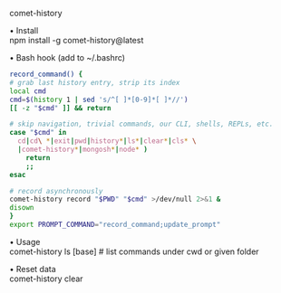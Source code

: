 comet-history

• Install  
  npm install -g comet-history@latest

• Bash hook (add to ~/.bashrc)  
  ```bash
 record_command() {
  # grab last history entry, strip its index
  local cmd
  cmd=$(history 1 | sed 's/^[ ]*[0-9]*[ ]*//')
  [[ -z "$cmd" ]] && return

  # skip navigation, trivial commands, our CLI, shells, REPLs, etc.
  case "$cmd" in
    cd|cd\ *|exit|pwd|history*|ls*|clear*|cls* \
    |comet-history*|mongosh*|node* )
      return
      ;;
  esac

  # record asynchronously
  comet-history record "$PWD" "$cmd" >/dev/null 2>&1 &
  disown
}
  export PROMPT_COMMAND="record_command;update_prompt"
  ```

• Usage  
  comet-history ls [base]   # list commands under cwd or given folder

• Reset data  
  comet-history clear
